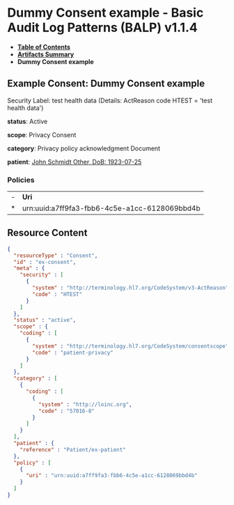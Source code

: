 # Dummy Consent example - Basic Audit Log Patterns (BALP) v1.1.4

* [**Table of Contents**](toc.md)
* [**Artifacts Summary**](artifacts.md)
* **Dummy Consent example**

## Example Consent: Dummy Consent example

Security Label: test health data (Details: ActReason code HTEST = 'test health data')

**status**: Active

**scope**: Privacy Consent

**category**: Privacy policy acknowledgment Document

**patient**: [John Schmidt Other, DoB: 1923-07-25](Patient-ex-patient.md)

### Policies

| | |
| :--- | :--- |
| - | **Uri** |
| * | urn:uuid:a7ff9fa3-fbb6-4c5e-a1cc-6128069bbd4b |



## Resource Content

```json
{
  "resourceType" : "Consent",
  "id" : "ex-consent",
  "meta" : {
    "security" : [
      {
        "system" : "http://terminology.hl7.org/CodeSystem/v3-ActReason",
        "code" : "HTEST"
      }
    ]
  },
  "status" : "active",
  "scope" : {
    "coding" : [
      {
        "system" : "http://terminology.hl7.org/CodeSystem/consentscope",
        "code" : "patient-privacy"
      }
    ]
  },
  "category" : [
    {
      "coding" : [
        {
          "system" : "http://loinc.org",
          "code" : "57016-8"
        }
      ]
    }
  ],
  "patient" : {
    "reference" : "Patient/ex-patient"
  },
  "policy" : [
    {
      "uri" : "urn:uuid:a7ff9fa3-fbb6-4c5e-a1cc-6128069bbd4b"
    }
  ]
}

```

